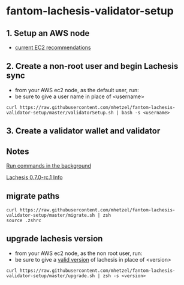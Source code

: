 # fantom-lachesis-validator-setup

## 1. Setup an AWS node
- [current EC2 recommendations](https://docs.fantom.foundation/staking/how-to-run-a-validator-node#validator-parameters)

## 2. Create a non-root user and begin Lachesis sync
 - from your AWS ec2 node, as the default user, run:
 - be sure to give a user name in place of &lt;username>
```
curl https://raw.githubusercontent.com/mhetzel/fantom-lachesis-validator-setup/master/validatorSetup.sh | bash -s <username>
```

## 3. Create a validator wallet and validator

## Notes
[Run commands in the background](https://www.computerhope.com/unix/unohup.htm)

[Lachesis 0.7.0-rc.1 Info](https://github.com/Fantom-foundation/go-lachesis/tree/v0.7.0-rc.1)

## migrate paths
```
curl https://raw.githubusercontent.com/mhetzel/fantom-lachesis-validator-setup/master/migrate.sh | zsh
source .zshrc
```

## upgrade lachesis version
 - from your AWS ec2 node, as the non root user, run:
 - be sure to give a [valid version](https://github.com/Fantom-foundation/go-lachesis/releases) of lachesis in place of &lt;version>
```
curl https://raw.githubusercontent.com/mhetzel/fantom-lachesis-validator-setup/master/upgrade.sh | zsh -s <version>
```
